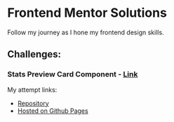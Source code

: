 # Frontend Mentor Solutions
Follow my journey as I hone my frontend design skills.

## Challenges:
### Stats Preview Card Component - [Link](https://www.frontendmentor.io/challenges/stats-preview-card-component-8JqbgoU62)
My attempt links:
 - [Repository](https://github.com/sannat17/frontend-mentor-solutions/tree/master/stats-preview-card-component-main)
 - [Hosted on Github Pages](https://sannat17.github.io/frontend-mentor-solutions/stats-preview-card-component-main/)
